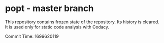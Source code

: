 # popt - master branch

This repository contains frozen state of the repository.
Its history is cleared. It is used only for static code
analysis with Codacy.

Commit Time: 1699620119